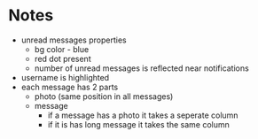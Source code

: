 # Notes

- unread messages properties
  - bg color - blue
  - red dot present
  - number of unread messages is reflected near notifications
- username is highlighted
- each message has 2 parts
  - photo (same position in all messages)
  - message
    - if a message has a photo it takes a seperate column
    - if it is has long message it takes the same column
